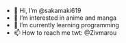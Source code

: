 - 👋 Hi, I’m @sakamaki619
- 👀 I’m interested in anime and manga
- 🌱 I’m currently learning programming
- 📫 How to reach me twt: @Zivmarou

<!---
sakamaki619/sakamaki619 is a ✨ special ✨ repository because its `README.md` (this file) appears on your GitHub profile.
You can click the Preview link to take a look at your changes.
--->
